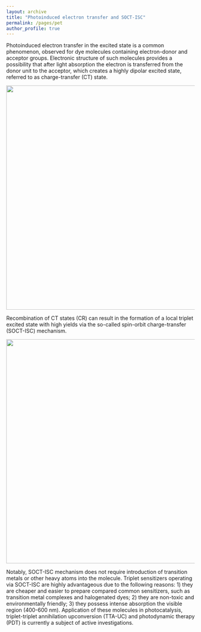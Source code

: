 ```yaml
---
layout: archive
title: "Photoinduced electron transfer and SOCT-ISC"
permalink: /pages/pet
author_profile: true
---
```


Photoinduced electron transfer in the excited state is a common phenomenon, observed for dye molecules containing electron-donor and acceptor groups. Electronic structure of such molecules provides a possibility that after light absorption the electron is transferred from the donor unit to the acceptor, which creates a highly dipolar excited state, referred to as charge-transfer (CT) state.

<div style="text-align:center"><img src="https://mihafil.github.io/academic/images/pet.jpg" style="width:600px;height:auto"></div>

Recombination of CT states (CR) can result in the formation of a local triplet excited state with high yields via the so-called spin-orbit charge-transfer (SOCT-ISC) mechanism.

<div style="text-align:center"><img src="https://mihafil.github.io/academic/images/soct-isc-1.jpg" style="width:600px;height:auto"></div>

Notably, SOCT-ISC mechanism does not require introduction of transition metals or other heavy atoms into the molecule. Triplet sensitizers operating via SOCT-ISC are highly advantageous due to the following reasons: 1) they are cheaper and easier to prepare compared common sensitizers, such as transition metal complexes and halogenated dyes; 2) they are non-toxic and environmentally friendly; 3) they possess intense absorption the visible region (400-600 nm). Application of these molecules in photocatalysis, triplet-triplet annihilation upconversion (TTA-UC) and photodynamic therapy (PDT) is currently a subject of active investigations.


